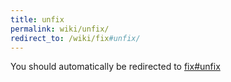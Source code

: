 ```yaml
---
title: unfix
permalink: wiki/unfix/
redirect_to: /wiki/fix#unfix/
---
```


You should automatically be redirected to [fix#unfix](/wiki/fix#unfix/)
